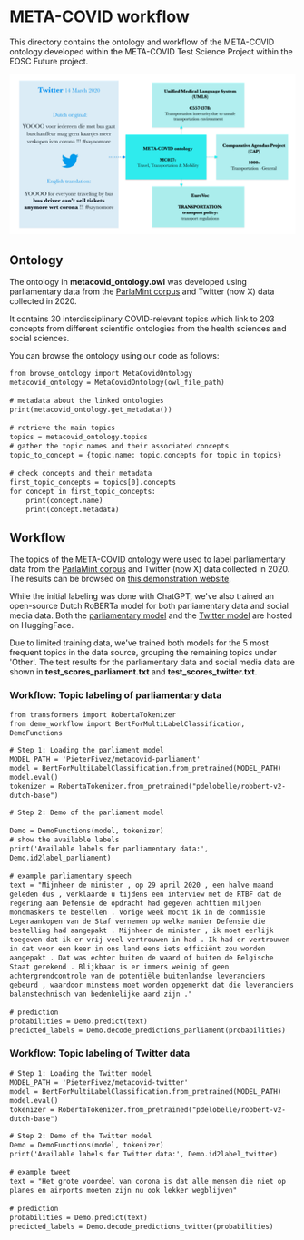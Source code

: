 # META-COVID workflow

This directory contains the ontology and workflow of the META-COVID ontology developed within the META-COVID Test Science Project within the EOSC Future project.

![haha](metacovid_workflow.jpg)


## Ontology

The ontology in **metacovid_ontology.owl** was developed using parliamentary data from the [ParlaMint corpus](https://www.clarin.eu/parlamint) and Twitter (now X) data collected in 2020. 

It contains 30 interdisciplinary COVID-relevant topics which link to 203 concepts from different scientific ontologies from the health sciences and social sciences.

You can browse the ontology using our code as follows:

```
from browse_ontology import MetaCovidOntology
metacovid_ontology = MetaCovidOntology(owl_file_path)

# metadata about the linked ontologies
print(metacovid_ontology.get_metadata())

# retrieve the main topics
topics = metacovid_ontology.topics
# gather the topic names and their associated concepts
topic_to_concept = {topic.name: topic.concepts for topic in topics}

# check concepts and their metadata
first_topic_concepts = topics[0].concepts
for concept in first_topic_concepts:
    print(concept.name)
    print(concept.metadata)
```


## Workflow

The topics of the META-COVID ontology were used to label parliamentary data from the [ParlaMint corpus](https://www.clarin.eu/parlamint) and Twitter (now X) data collected in 2020. 
The results can be browsed on [this demonstration website](https://metacovid.textua.uantwerpen.be).

While the initial labeling was done with ChatGPT, we've also trained an open-source Dutch RoBERTa model for both parliamentary data and social media data. 
Both the [parliamentary model](https://huggingface.co/PieterFivez/metacovid-parliament) and the [Twitter model](https://huggingface.co/PieterFivez/metacovid-twitter) are hosted on HuggingFace. 

Due to limited training data, we've trained both models for the 5 most frequent topics in the data source, grouping the remaining topics under 'Other'. 
The test results for the parliamentary data and social media data are shown in **test_scores_parliament.txt** and **test_scores_twitter.txt**.


### Workflow: Topic labeling of parliamentary data

```
from transformers import RobertaTokenizer
from demo_workflow import BertForMultiLabelClassification, DemoFunctions
```

```
# Step 1: Loading the parliament model
MODEL_PATH = 'PieterFivez/metacovid-parliament'
model = BertForMultiLabelClassification.from_pretrained(MODEL_PATH)
model.eval()
tokenizer = RobertaTokenizer.from_pretrained("pdelobelle/robbert-v2-dutch-base")
```

```
# Step 2: Demo of the parliament model

Demo = DemoFunctions(model, tokenizer)
# show the available labels
print('Available labels for parliamentary data:', Demo.id2label_parliament)

# example parliamentary speech
text = "Mijnheer de minister , op 29 april 2020 , een halve maand geleden dus , verklaarde u tijdens een interview met de RTBF dat de regering aan Defensie de opdracht had gegeven achttien miljoen mondmaskers te bestellen . Vorige week mocht ik in de commissie Legeraankopen van de Staf vernemen op welke manier Defensie die bestelling had aangepakt . Mijnheer de minister , ik moet eerlijk toegeven dat ik er vrij veel vertrouwen in had . Ik had er vertrouwen in dat voor een keer in ons land eens iets efficiënt zou worden aangepakt . Dat was echter buiten de waard of buiten de Belgische Staat gerekend . Blijkbaar is er immers weinig of geen achtergrondcontrole van de potentiële buitenlandse leveranciers gebeurd , waardoor minstens moet worden opgemerkt dat die leveranciers balanstechnisch van bedenkelijke aard zijn ."

# prediction
probabilities = Demo.predict(text)
predicted_labels = Demo.decode_predictions_parliament(probabilities)
```

### Workflow: Topic labeling of Twitter data

```
# Step 1: Loading the Twitter model
MODEL_PATH = 'PieterFivez/metacovid-twitter'
model = BertForMultiLabelClassification.from_pretrained(MODEL_PATH)
model.eval()
tokenizer = RobertaTokenizer.from_pretrained("pdelobelle/robbert-v2-dutch-base")
```

```
# Step 2: Demo of the Twitter model
Demo = DemoFunctions(model, tokenizer)
print('Available labels for Twitter data:', Demo.id2label_twitter)

# example tweet
text = "Het grote voordeel van corona is dat alle mensen die niet op planes en airports moeten zijn nu ook lekker wegblijven"

# prediction
probabilities = Demo.predict(text)
predicted_labels = Demo.decode_predictions_twitter(probabilities)
```
